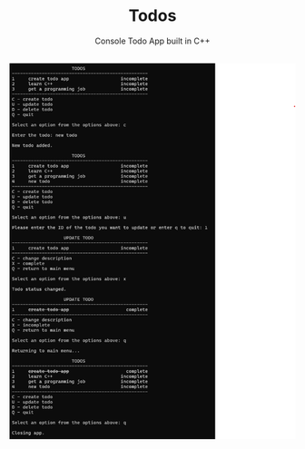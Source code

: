 <div  align="center">

# Todos

Console Todo App built in C++

<br />

<img  src="./preview.png"  alt="app preview"  />

